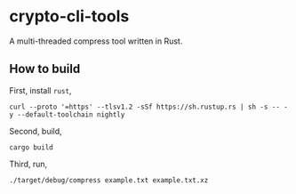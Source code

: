 # crypto-cli-tools

A multi-threaded compress tool written in Rust.

## How to build

First, install `rust`,

`curl --proto '=https' --tlsv1.2 -sSf https://sh.rustup.rs | sh -s -- -y --default-toolchain nightly`

Second, build,

`cargo build`

Third, run,

`./target/debug/compress example.txt example.txt.xz`
